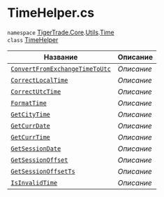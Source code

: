 
# TimeHelper.cs
`namespace` [TigerTrade.Core](../../../../TigerTrade.Core.md).[Utils](../../../../TigerTrade.Core/Utils.md).[Time](../../../../TigerTrade.Core/Utils/Time.md)  
    `class` [TimeHelper](../TimeHelper.cs.md)

| Название | Описание |
| --- | --- |
| [`ConvertFromExchangeTimeToUtc`](./Методы/ConvertFromExchangeTimeToUtc.md) | *Описание* |
| [`CorrectLocalTime`](./Методы/CorrectLocalTime.md) | *Описание* |
| [`CorrectUtcTime`](./Методы/CorrectUtcTime.md) | *Описание* |
| [`FormatTime`](./Методы/FormatTime.md) | *Описание* |
| [`GetCityTime`](./Методы/GetCityTime.md) | *Описание* |
| [`GetCurrDate`](./Методы/GetCurrDate.md) | *Описание* |
| [`GetCurrTime`](./Методы/GetCurrTime.md) | *Описание* |
| [`GetSessionDate`](./Методы/GetSessionDate.md) | *Описание* |
| [`GetSessionOffset`](./Методы/GetSessionOffset.md) | *Описание* |
| [`GetSessionOffsetTs`](./Методы/GetSessionOffsetTs.md) | *Описание* |
| [`IsInvalidTime`](./Методы/IsInvalidTime.md) | *Описание* |
